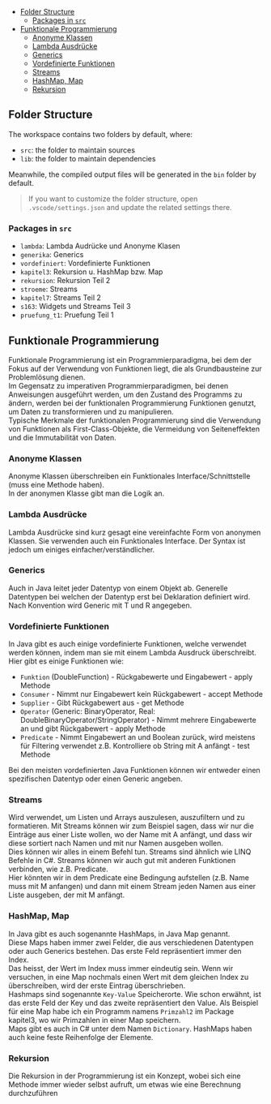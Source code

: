 - [Folder Structure](#folder-structure)
  - [Packages in `src`](#packages-in-src)
- [Funktionale Programmierung](#funktionale-programmierung)
  - [Anonyme Klassen](#anonyme-klassen)
  - [Lambda Ausdrücke](#lambda-ausdrücke)
  - [Generics](#generics)
  - [Vordefinierte Funktionen](#vordefinierte-funktionen)
  - [Streams](#streams)
  - [HashMap, Map](#hashmap-map)
  - [Rekursion](#rekursion)

## Folder Structure

The workspace contains two folders by default, where:

- `src`: the folder to maintain sources
- `lib`: the folder to maintain dependencies

Meanwhile, the compiled output files will be generated in the `bin` folder by default.

> If you want to customize the folder structure, open `.vscode/settings.json` and update the related settings there.

### Packages in `src`

- `lambda`: Lambda Audrücke und Anonyme Klasen
- `generika`: Generics
- `vordefiniert`: Vordefinierte Funktionen
- `kapitel3`: Rekursion u. HashMap bzw. Map
- `rekursion`: Rekursion Teil 2
- `stroeme`: Streams
- `kapitel7`: Streams Teil 2
- `s163`: Widgets und Streams Teil 3
- `pruefung_t1`: Pruefung Teil 1

## Funktionale Programmierung
Funktionale Programmierung ist ein Programmierparadigma, bei dem der Fokus auf der Verwendung von Funktionen liegt, die als Grundbausteine zur Problemlösung dienen.  
Im Gegensatz zu imperativen Programmierparadigmen, bei denen Anweisungen ausgeführt werden, um den Zustand des Programms zu ändern, werden bei der funktionalen Programmierung Funktionen genutzt, um Daten zu transformieren und zu manipulieren.  
Typische Merkmale der funktionalen Programmierung sind die Verwendung von Funktionen als First-Class-Objekte, die Vermeidung von Seiteneffekten und die Immutabilität von Daten.

### Anonyme Klassen

Anonyme Klassen überschreiben ein Funktionales Interface/Schnittstelle (muss eine Methode haben).  
In der anonymen Klasse gibt man die Logik an.

### Lambda Ausdrücke

Lambda Ausdrücke sind kurz gesagt eine vereinfachte Form von anonymen Klassen. Sie verwenden auch ein Funktionales Interface. Der Syntax ist jedoch um einiges einfacher/verständlicher.

### Generics

Auch in Java leitet jeder Datentyp von einem Objekt ab. Generelle Datentypen bei welchen der Datentyp erst bei Deklaration definiert wird. Nach Konvention wird Generic mit T und R angegeben.

### Vordefinierte Funktionen

In Java gibt es auch einige vordefinierte Funktionen, welche verwendet werden können, indem man sie mit einem Lambda Ausdruck überschreibt. Hier gibt es einige Funktionen wie:  
- `Funktion` (DoubleFunction) - Rückgabewerte und Eingabewert - apply Methode
- `Consumer` - Nimmt nur Eingabewert kein Rückgabewert - accept Methode
- `Supplier` - Gibt Rückgabewert aus - get Methode
- `Operator` (Generic: BinaryOperator, Real: DoubleBinaryOperator/StringOperator) - Nimmt mehrere Eingabewerte an und gibt Rückgabewert - apply Methode
- `Predicate` - Nimmt Eingabewert an und Boolean zurück, wird meistens für Filtering verwendet z.B. Kontrolliere ob String mit A anfängt - test Methode

Bei den meisten vordefinierten Java Funktionen können wir entweder einen spezifischen Datentyp oder einen Generic angeben.

### Streams

Wird verwendet, um Listen und Arrays auszulesen, auszufiltern und zu formatieren. Mit Streams können wir zum Beispiel sagen, dass wir nur die Einträge aus einer Liste wollen, wo der Name mit A anfängt, und dass wir diese sortiert nach Namen und mit nur Namen ausgeben wollen.  
Dies können wir alles in einem Befehl tun. Streams sind ähnlich wie LINQ Befehle in C#. Streams können wir auch gut mit anderen Funktionen verbinden, wie z.B. Predicate.  
Hier könnten wir in dem Predicate eine Bedingung aufstellen (z.B. Name muss mit M anfangen) und dann mit einem Stream jeden Namen aus einer Liste ausgeben, der mit M anfängt.

### HashMap, Map

In Java gibt es auch sogenannte HashMaps, in Java Map genannt.  
Diese Maps haben immer zwei Felder, die aus verschiedenen Datentypen oder auch Generics bestehen. Das erste Feld repräsentiert immer den Index.  
Das heisst, der Wert im Index muss immer eindeutig sein. Wenn wir versuchen, in eine Map nochmals einen Wert mit dem gleichen Index zu überschreiben, wird der erste Eintrag überschrieben.  
Hashmaps sind sogenannte `Key-Value` Speicherorte. Wie schon erwähnt, ist das erste Feld der Key und das zweite repräsentiert den Value. Als Beispiel für eine Map habe ich ein Programm namens `Primzahl2` im Package kapitel3, wo wir Primzahlen in einer Map speichern.  
Maps gibt es auch in C# unter dem Namen `Dictionary`. HashMaps haben auch keine feste Reihenfolge der Elemente.

### Rekursion

Die Rekursion in der Programmierung ist ein Konzept, wobei sich eine Methode immer wieder selbst aufruft, um etwas wie eine Berechnung durchzuführen



